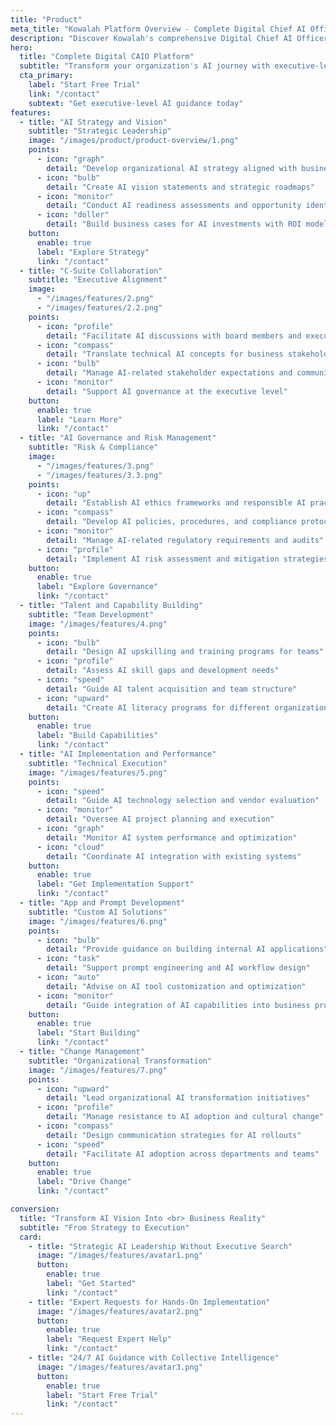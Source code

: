 ```yaml
---
title: "Product"
meta_title: "Kowalah Platform Overview - Complete Digital Chief AI Officer Solution"
description: "Discover Kowalah's comprehensive Digital Chief AI Officer platform. Get executive-level AI leadership across 7 core capabilities: strategy, governance, implementation, and organizational transformation."
hero:
  title: "Complete Digital CAIO Platform"
  subtitle: "Transform your organization's AI journey with executive-level expertise across all critical domains. From strategy development to hands-on implementation, get the complete AI leadership platform."
  cta_primary:
    label: "Start Free Trial"
    link: "/contact"
    subtext: "Get executive-level AI guidance today"
features:
  - title: "AI Strategy and Vision"
    subtitle: "Strategic Leadership"
    image: "/images/product/product-overview/1.png"
    points:
      - icon: "graph"
        detail: "Develop organizational AI strategy aligned with business objectives"
      - icon: "bulb"
        detail: "Create AI vision statements and strategic roadmaps"
      - icon: "monitor"
        detail: "Conduct AI readiness assessments and opportunity identification"
      - icon: "doller"
        detail: "Build business cases for AI investments with ROI modeling"
    button:
      enable: true
      label: "Explore Strategy"
      link: "/contact"
  - title: "C-Suite Collaboration"
    subtitle: "Executive Alignment"
    image:
      - "/images/features/2.png"
      - "/images/features/2.2.png"
    points:
      - icon: "profile"
        detail: "Facilitate AI discussions with board members and executives"
      - icon: "compass"
        detail: "Translate technical AI concepts for business stakeholders"
      - icon: "bulb"
        detail: "Manage AI-related stakeholder expectations and communications"
      - icon: "monitor"
        detail: "Support AI governance at the executive level"
    button:
      enable: true
      label: "Learn More"
      link: "/contact"
  - title: "AI Governance and Risk Management"
    subtitle: "Risk & Compliance"
    image:
      - "/images/features/3.png"
      - "/images/features/3.3.png"
    points:
      - icon: "up"
        detail: "Establish AI ethics frameworks and responsible AI practices"
      - icon: "compass"
        detail: "Develop AI policies, procedures, and compliance protocols"
      - icon: "monitor"
        detail: "Manage AI-related regulatory requirements and audits"
      - icon: "profile"
        detail: "Implement AI risk assessment and mitigation strategies"
    button:
      enable: true
      label: "Explore Governance"
      link: "/contact"
  - title: "Talent and Capability Building"
    subtitle: "Team Development"
    image: "/images/features/4.png"
    points:
      - icon: "bulb"
        detail: "Design AI upskilling and training programs for teams"
      - icon: "profile"
        detail: "Assess AI skill gaps and development needs"
      - icon: "speed"
        detail: "Guide AI talent acquisition and team structure"
      - icon: "upward"
        detail: "Create AI literacy programs for different organizational levels"
    button:
      enable: true
      label: "Build Capabilities"
      link: "/contact"
  - title: "AI Implementation and Performance"
    subtitle: "Technical Execution"
    image: "/images/features/5.png"
    points:
      - icon: "speed"
        detail: "Guide AI technology selection and vendor evaluation"
      - icon: "monitor"
        detail: "Oversee AI project planning and execution"
      - icon: "graph"
        detail: "Monitor AI system performance and optimization"
      - icon: "cloud"
        detail: "Coordinate AI integration with existing systems"
    button:
      enable: true
      label: "Get Implementation Support"
      link: "/contact"
  - title: "App and Prompt Development"
    subtitle: "Custom AI Solutions"
    image: "/images/features/6.png"
    points:
      - icon: "bulb"
        detail: "Provide guidance on building internal AI applications"
      - icon: "task"
        detail: "Support prompt engineering and AI workflow design"
      - icon: "auto"
        detail: "Advise on AI tool customization and optimization"
      - icon: "monitor"
        detail: "Guide integration of AI capabilities into business processes"
    button:
      enable: true
      label: "Start Building"
      link: "/contact"
  - title: "Change Management"
    subtitle: "Organizational Transformation"
    image: "/images/features/7.png"
    points:
      - icon: "upward"
        detail: "Lead organizational AI transformation initiatives"
      - icon: "profile"
        detail: "Manage resistance to AI adoption and cultural change"
      - icon: "compass"
        detail: "Design communication strategies for AI rollouts"
      - icon: "speed"
        detail: "Facilitate AI adoption across departments and teams"
    button:
      enable: true
      label: "Drive Change"
      link: "/contact"

conversion:
  title: "Transform AI Vision Into <br> Business Reality"
  subtitle: "From Strategy to Execution"
  card:
    - title: "Strategic AI Leadership Without Executive Search"
      image: "/images/features/avatar1.png"
      button:
        enable: true
        label: "Get Started"
        link: "/contact"
    - title: "Expert Requests for Hands-On Implementation"
      image: "/images/features/avatar2.png"
      button:
        enable: true
        label: "Request Expert Help"
        link: "/contact"
    - title: "24/7 AI Guidance with Collective Intelligence"
      image: "/images/features/avatar3.png"
      button:
        enable: true
        label: "Start Free Trial"
        link: "/contact"
---
```


